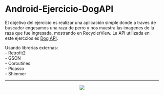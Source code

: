 # Android-Ejercicio-DogAPI

<p>El objetivo del ejercicio es realizar una aplicación simple donde  a traves de buscador engesamos 
una raza de perro y nos muestra las imagenes de la raza que fue ingresada, mostrando en RecyclerView. 
La API utilizada en este ejerccios es <a href="https://dog.ceo/dog-api/">Dog API</a>.</p>
<p>Usando librerias externas:<br>
- Retrofit2<br>
- GSON<br>
- Coroutines<br>
- Picasso<br>
- Shimmer
</p>
<hr>
<div align="center">
<img src="https://github.com/ArtemioD/ejDogAPI/blob/main/app/src/main/res/drawable/dog_api.png"/>
</div>
